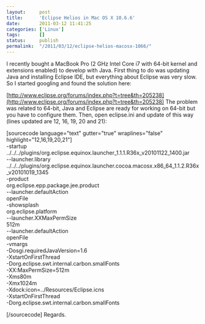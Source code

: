 ```yaml
---
layout:     post
title:      'Eclipse Helios in Mac OS X 10.6.6'
date:       2011-03-12 11:41:25
categories: ['Linux']
tags:       []
status:     publish 
permalink:  "/2011/03/12/eclipse-helios-macosx-1066/"
---
```

I recently bought a MacBook Pro (2 GHz Intel Core i7 with 64-bit kernel and extensions enabled) to develop with Java. First thing to do was updating Java and installing Eclipse IDE, but everything about Eclipse was very slow.
So I started googling and found the solution here:

[http://www.eclipse.org/forums/index.php?t=tree&th=205238](http://www.eclipse.org/forums/index.php?t=tree&th=205238)
The problem was related to 64-bit, Java and Eclipse are ready for working on 64-bit but you have to configure them.
Then, open eclipse.ini and update of this way (lines updated are 12, 16, 19, 20 and 21):

[sourcecode language="text" gutter="true" wraplines="false" highlight="12,16,19,20,21"]  
-startup  
../../../plugins/org.eclipse.equinox.launcher_1.1.1.R36x_v20101122_1400.jar  
\--launcher.library  
../../../plugins/org.eclipse.equinox.launcher.cocoa.macosx.x86_64_1.1.2.R36x_v20101019_1345  
-product  
org.eclipse.epp.package.jee.product  
\--launcher.defaultAction  
openFile  
-showsplash  
org.eclipse.platform  
\--launcher.XXMaxPermSize  
512m  
\--launcher.defaultAction  
openFile  
-vmargs  
-Dosgi.requiredJavaVersion=1.6  
-XstartOnFirstThread  
-Dorg.eclipse.swt.internal.carbon.smallFonts  
-XX:MaxPermSize=512m  
-Xms80m  
-Xmx1024m  
-Xdock:icon=../Resources/Eclipse.icns  
-XstartOnFirstThread  
-Dorg.eclipse.swt.internal.carbon.smallFonts  

[/sourcecode]
Regards.
